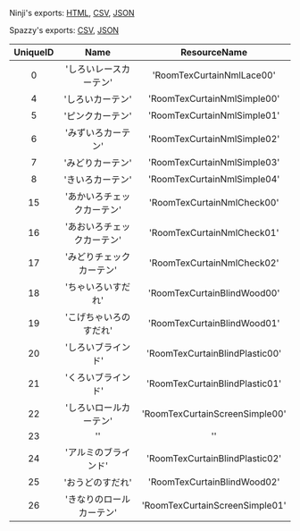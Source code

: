 Ninji's exports: [HTML](https://wuffs.org/acnh/bcsv_160/html/RoomCurtainTexParam.html), [CSV](https://wuffs.org/acnh/bcsv_160/csv/RoomCurtainTexParam.csv), [JSON](https://wuffs.org/acnh/bcsv_160/json/RoomCurtainTexParam.json)

Spazzy's exports: [CSV](https://github.com/McSpazzy/acnh-csv/blob/master/RoomCurtainTexParam.csv), [JSON](https://github.com/McSpazzy/acnh-json/blob/master/RoomCurtainTexParam.json)

| UniqueID | Name | ResourceName |
|:--:|:--:|:--:|
| 0 | 'しろいレースカーテン' | 'RoomTexCurtainNmlLace00' | 
| 4 | 'しろいカーテン' | 'RoomTexCurtainNmlSimple00' | 
| 5 | 'ピンクカーテン' | 'RoomTexCurtainNmlSimple01' | 
| 6 | 'みずいろカーテン' | 'RoomTexCurtainNmlSimple02' | 
| 7 | 'みどりカーテン' | 'RoomTexCurtainNmlSimple03' | 
| 8 | 'きいろカーテン' | 'RoomTexCurtainNmlSimple04' | 
| 15 | 'あかいろチェックカーテン' | 'RoomTexCurtainNmlCheck00' | 
| 16 | 'あおいろチェックカーテン' | 'RoomTexCurtainNmlCheck01' | 
| 17 | 'みどりチェックカーテン' | 'RoomTexCurtainNmlCheck02' | 
| 18 | 'ちゃいろいすだれ' | 'RoomTexCurtainBlindWood00' | 
| 19 | 'こげちゃいろのすだれ' | 'RoomTexCurtainBlindWood01' | 
| 20 | 'しろいブラインド' | 'RoomTexCurtainBlindPlastic00' | 
| 21 | 'くろいブラインド' | 'RoomTexCurtainBlindPlastic01' | 
| 22 | 'しろいロールカーテン' | 'RoomTexCurtainScreenSimple00' | 
| 23 | '' | '' | 
| 24 | 'アルミのブラインド' | 'RoomTexCurtainBlindPlastic02' | 
| 25 | 'おうどのすだれ' | 'RoomTexCurtainBlindWood02' | 
| 26 | 'きなりのロールカーテン' | 'RoomTexCurtainScreenSimple01' | 
